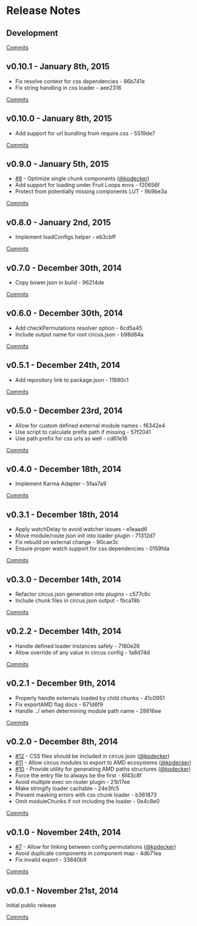 # Release Notes

## Development

[Commits](https://github.com/walmartlabs/circus/compare/v0.10.1...master)

## v0.10.1 - January 8th, 2015
- Fix resolve context for css dependencies - 86b741e
- Fix string handling in css loader - aee2316

[Commits](https://github.com/walmartlabs/circus/compare/v0.10.0...v0.10.1)

## v0.10.0 - January 8th, 2015
- Add support for url bundling from require.css - 5519de7

[Commits](https://github.com/walmartlabs/circus/compare/v0.9.0...v0.10.0)

## v0.9.0 - January 5th, 2015
- [#8](https://github.com/walmartlabs/circus/issues/8) - Optimize single chunk components ([@kpdecker](https://api.github.com/users/kpdecker))
- Add support for loading under Fruit Loops envs - f20656f
- Protect from potentially missing components LUT - 9b9be3a

[Commits](https://github.com/walmartlabs/circus/compare/v0.8.0...v0.9.0)

## v0.8.0 - January 2nd, 2015
- Implement loadConfigs helper - eb3cbff

[Commits](https://github.com/walmartlabs/circus/compare/v0.7.0...v0.8.0)

## v0.7.0 - December 30th, 2014
- Copy bower.json in build - 96214de

[Commits](https://github.com/walmartlabs/circus/compare/v0.6.0...v0.7.0)

## v0.6.0 - December 30th, 2014
- Add checkPermutations resolver option - 6cd5a45
- Include output name for root circus.json - b98d64a

[Commits](https://github.com/walmartlabs/circus/compare/v0.5.1...v0.6.0)

## v0.5.1 - December 24th, 2014
- Add repository link to package.json - 11890c1

[Commits](https://github.com/walmartlabs/circus/compare/v0.5.0...v0.5.1)

## v0.5.0 - December 23rd, 2014
- Allow for custom defined external module names - f6342e4
- Use script to calculate prefix path if missing - 57f2041
- Use path prefix for css urls as well - cd61e16

[Commits](https://github.com/walmartlabs/circus/compare/v0.4.0...v0.5.0)

## v0.4.0 - December 18th, 2014
- Implement Karma Adapter - 5faa7a9

[Commits](https://github.com/walmartlabs/circus/compare/v0.3.1...v0.4.0)

## v0.3.1 - December 18th, 2014
- Apply watchDelay to avoid watcher issues - e1eaad6
- Move module/route json init into loader plugin - 71312d7
- Fix rebuild on external change - 90cae3c
- Ensure proper watch support for css dependencies - 0159fda

[Commits](https://github.com/walmartlabs/circus/compare/v0.3.0...v0.3.1)

## v0.3.0 - December 14th, 2014
- Refactor circus.json generation into plugins - c577c6c
- Include chunk files in circus.json output - fbca19b

[Commits](https://github.com/walmartlabs/circus/compare/v0.2.2...v0.3.0)

## v0.2.2 - December 14th, 2014
- Handle defined loader instances safely - 7160e26
- Allow override of any value in circus config - 1a8d74d

[Commits](https://github.com/walmartlabs/circus/compare/v0.2.1...v0.2.2)

## v0.2.1 - December 9th, 2014
- Properly handle externals loaded by child chunks - 41c0951
- Fix exportAMD flag docs - 671d6f9
- Handle ../ when determining module path name - 28616ee

[Commits](https://github.com/walmartlabs/circus/compare/v0.2.0...v0.2.1)

## v0.2.0 - December 8th, 2014
- [#12](https://github.com/walmartlabs/circus/issues/12) - CSS files should be included in circus json ([@kpdecker](https://api.github.com/users/kpdecker))
- [#11](https://github.com/walmartlabs/circus/pull/11) - Allow circus modules to export to AMD ecosystems ([@kpdecker](https://api.github.com/users/kpdecker))
- [#10](https://github.com/walmartlabs/circus/issues/10) - Provide utility for generating AMD paths structures ([@kpdecker](https://api.github.com/users/kpdecker))
- Force the entry file to always be the first - 6f43c8f
- Avoid multiple exec on router plugin - 21b17ee
- Make stringify loader cachable - 24e3fc5
- Prevent masking errors with css chunk loader - b361873
- Omit moduleChunks if not including the loader - 0e4c8e0

[Commits](https://github.com/walmartlabs/circus/compare/v0.1.0...v0.2.0)

## v0.1.0 - November 24th, 2014
- [#7](https://github.com/walmartlabs/circus/issues/7) - Allow for linking between config permutations ([@kpdecker](https://api.github.com/users/kpdecker))
- Avoid duplicate components in component map - 4db71ea
- Fix invalid export - 33840b9

[Commits](https://github.com/walmartlabs/circus/compare/v0.0.1...v0.1.0)

## v0.0.1 - November 21st, 2014
Initial public release

[Commits](https://github.com/walmartlabs/circus/compare/8a5b7b9...v0.0.1)
